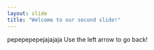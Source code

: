 ```yaml
---
layout: slide
title: "Welcome to our second slide!"
---
```

pepepepepejajajaja
Use the left arrow to go back!
